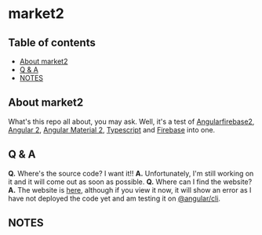 # market2
## Table of contents
- [About market2](#about-market2)
- [Q & A](#q--a)
- [NOTES](#notes)

## About market2
What's this repo all about, you may ask. Well, it's a test of [Angularfirebase2](https://github.com/angular/angularfirebase2), [Angular 2](https://github.com/angular/angular), [Angular Material 2](https://github.com/angular/material2), [Typescript](https://typescriptlang.org) and [Firebase](https://github.com/firebase) into one. <!--TODO: Make about longer-->

## Q & A
**Q.** Where's the source code? I want it!!
**A.** Unfortunately, I'm still working on it and it will come out as soon as possible. <!--TODO: Add link to source code for market2-->
**Q.** Where can I find the website?
**A.** The website is [here](https://market2beta.firebaseapp.com/), although if you view it now, it will show an error as I have not deployed the code yet and am testing it on [@angular/cli](https://github.com/angular/angular-cli). <!--TODO: Make website deploy-->

## NOTES
<!--TODO: Add notes-->
